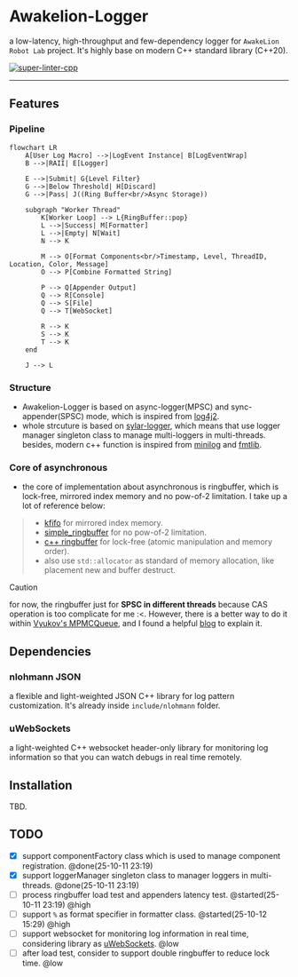 # Awakelion-Logger

a low-latency, high-throughput and few-dependency logger for `AwakeLion Robot Lab` project. It's highly base on modern C++ standard library (C++20).

[![super-linter-cpp](https://github.com/AwakeLion-Robot-Lab/awakelion-logger/actions/workflows/super_linter_cpp.yml/badge.svg)](https://github.com/AwakeLion-Robot-Lab/awakelion-logger/actions/workflows/super_linter_cpp.yml)

---

## Features

### Pipeline

```mermaid
flowchart LR
    A[User Log Macro] -->|LogEvent Instance| B[LogEventWrap]
    B -->|RAII| E[Logger]

    E -->|Submit| G{Level Filter}
    G -->|Below Threshold| H[Discard]
    G -->|Pass| J((Ring Buffer<br/>Async Storage))

    subgraph "Worker Thread"
        K[Worker Loop] --> L{RingBuffer::pop}
        L -->|Success| M[Formatter]
        L -->|Empty| N[Wait]
        N --> K

        M --> O[Format Components<br/>Timestamp, Level, ThreadID, Location, Color, Message]
        O --> P[Combine Formatted String]

        P --> Q[Appender Output]
        Q --> R[Console]
        Q --> S[File]
        Q --> T[WebSocket]

        R --> K
        S --> K
        T --> K
    end

    J --> L
```

### Structure

* Awakelion-Logger is based on async-logger(MPSC) and sync-appender(SPSC) mode, which is inspired from [log4j2](https://logging.apache.org/log4j/2.12.x/).
* whole strcuture is based on [sylar-logger](https://github.com/sylar-yin/sylar/blob/master/sylar%2Flog.h), which means that use logger manager singleton class to manage multi-loggers in multi-threads. besides, modern c++ function is inspired from [minilog](https://github.com/archibate/minilog) and [fmtlib](https://github.com/fmtlib).

### Core of asynchronous

* the core of implementation about asynchronous is ringbuffer, which is lock-free, mirrored index memory and no pow-of-2 limitation. I take up a lot of reference below:

> * [kfifo](https://git.kernel.org/pub/scm/linux/kernel/git/stable/linux.git/tree/lib/kfifo.c) for mirrored index memory.
> * [simple_ringbuffer](https://github.com/bobwenstudy/simple_ringbuffer) for no pow-of-2 limitation.
> * [c++ ringbuffer](https://b23.tv/W79kaS4) for lock-free (atomic manipulation and memory order).
> * also use `std::allocator` as standard of memory allocation, like placement new and buffer destruct.

> [!CAUTION]
> for now, the ringbuffer just for **SPSC in different threads** because CAS operation is too complicate for me :<. However, there is a better way to do it within [Vyukov&#39;s MPMCQueue](https://www.1024cores.net/home/lock-free-algorithms/queues/bounded-mpmc-queue), and I found a helpful [blog](https://int08h.com/post/ode-to-a-vyukov-queue/) to explain it.

## Dependencies

### nlohmann JSON

a flexible and light-weighted JSON C++ library for log pattern customization. It's already inside `include/nlohmann` folder.

### uWebSockets

a light-weighted C++ websocket header-only library for monitoring log information so that you can watch debugs in real time remotely.

## Installation

TBD.

## TODO

- [X] support componentFactory class which is used to manage component registration. @done(25-10-11 23:19)
- [X] support loggerManager singleton class to manager loggers in multi-threads. @done(25-10-11 23:19)
- [ ] process ringbuffer load test and appenders latency test. @started(25-10-11 23:19) @high
- [ ] support `%` as format specifier in formatter class. @started(25-10-12 15:29) @high
- [ ] support websocket for monitoring log information in real time, considering library as [uWebSockets](https://github.com/uNetworking/uWebSockets). @low
- [ ] after load test, consider to support double ringbuffer to reduce lock time. @low
